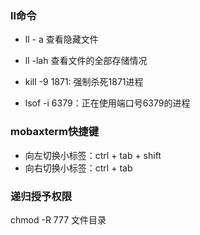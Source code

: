 ### ll命令
* ll - a  查看隐藏文件

* ll -lah 查看文件的全部存储情况

* kill -9 1871: 强制杀死1871进程
* lsof -i 6379：正在使用端口号6379的进程

### mobaxterm快捷键
* 向左切换小标签：ctrl + tab + shift
* 向右切换小标签：ctrl + tab

### 递归授予权限
chmod -R 777 文件目录